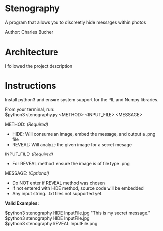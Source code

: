 # Stenography
A program that allows you to discreetly hide messages within photos 

Author: Charles Bucher

# Architecture
I followed the project description

# Instructions
Install python3 and ensure system support for the PIL and Numpy libraries.

From your terminal, run: <br>
$python3 stenography.py \<METHOD> \<INPUT_FILE> \<MESSAGE>

METHOD: *(Required)*
- HIDE: Will consume an image, embed the message, and output a .png file
- REVEAL: Will analyze the given image for a secret mesage<br>

INPUT_FILE: *(Required)*
- For REVEAL method, ensure the image is of file type .png<br>

MESSAGE: *(Optional)*
- Do NOT enter if REVEAL method was chosen
- If not entered with HIDE method, source code will be embedded
- Any input string. .txt files not supported yet.<br>

**Valid Examples:**

$python3 stenography HIDE InputFile.jpg "This is my secret message."<br>
$python3 stenography HIDE InputFile.jpg<br>
$python3 stenography REVEAL InputFile.png<br>
